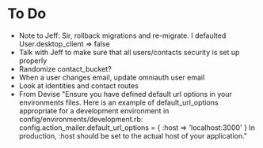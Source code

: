 # To Do
- Note to Jeff: Sir, rollback migrations and re-migrate. I defaulted User.desktop_client => false
- Talk with Jeff to make sure that all users/contacts security is set up properly
- Randomize contact_bucket? 
- When a user changes email, update omniauth user email
- Look at identities and contact routes
- From Devise "Ensure you have defined default url options in your environments files. Here is an example of default_url_options appropriate for a development environment in config/environments/development.rb: config.action_mailer.default_url_options = { :host => 'localhost:3000' } In production, :host should be set to the actual host of your application."
